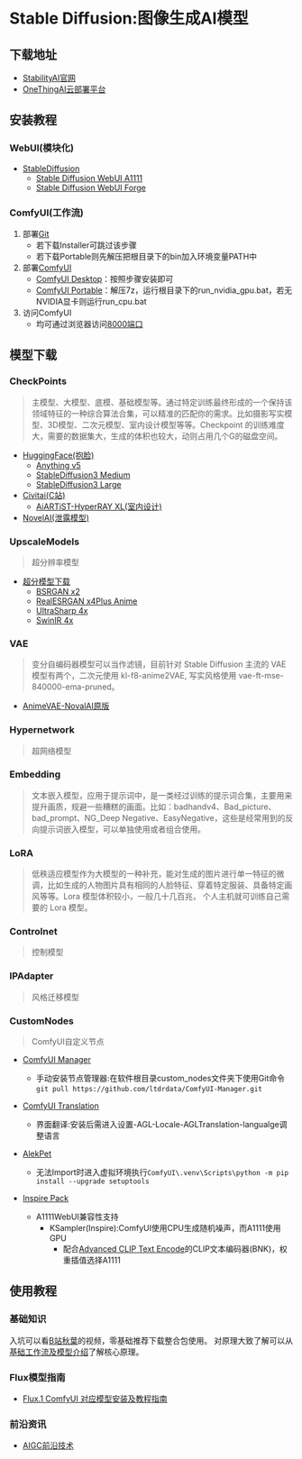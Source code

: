# Stable Diffusion:图像生成AI模型
## 下载地址
- [StabilityAI官网](https://stability.ai)
- [OneThingAI云部署平台](https://console.onethingai.com/)

## 安装教程
### WebUI(模块化)
- [StableDiffusion](https://github.com/Stability-AI/StableDiffusion)
  - [Stable Diffusion WebUI A1111](https://github.com/AUTOMATIC1111/stable-diffusion-webui)
  - [Stable Diffusion WebUI Forge](https://github.com/lllyasviel/stable-diffusion-webui-forge)

### ComfyUI(工作流)
1. 部署[Git](https://github.com/git-for-windows/git/releases)
    - 若下载Installer可跳过该步骤
    - 若下载Portable则先解压把根目录下的bin加入环境变量PATH中
2. 部署[ComfyUI](https://www.comfy.org)
    - [ComfyUI Desktop](https://dl.todesktop.com/241012ess7yxs0e/windows/nsis/x64)：按照步骤安装即可
    - [ComfyUI Portable](https://github.com/comfyanonymous/ComfyUI)：解压7z，运行根目录下的run_nvidia_gpu.bat，若无NVIDIA显卡则运行run_cpu.bat
3. 访问ComfyUI
    - 均可通过浏览器访问[8000端口](http://localhost:8000)

## 模型下载
### CheckPoints
> 主模型、大模型、底模、基础模型等。通过特定训练最终形成的一个保持该领域特征的一种综合算法合集，可以精准的匹配你的需求。比如摄影写实模型、3D模型、二次元模型、室内设计模型等等。Checkpoint 的训练难度大，需要的数据集大，生成的体积也较大，动则占用几个G的磁盘空间。
- [HuggingFace(抱脸)](https://huggingface.co)
    - [Anything v5](https://huggingface.co/swl-models/Anything-v5.0-PRT/resolve/8f4143c96d5a9a9869061b5c3ea71a1d962790be/Anything-v5.0-PRT-RE.safetensors)
    - [StableDiffusion3 Medium](https://huggingface.co/stabilityai/stable-diffusion-3-medium/tree/main)
    - [StableDiffusion3 Large](https://huggingface.co/stabilityai/stable-diffusion-3.5-large/tree/main)
- [Civitai(C站)](https://civitai.com/)
    - [AiARTiST-HyperRAY XL(室内设计)](https://civitai.com/models/430186/aiartist-hyperray-xl-xl-interior-design-system)
- [NovelAI(泄露模型)](magnet:?xt=urn:btih:5bde442da86265b670a3e5ea3163afad2c6f8ecc)

### UpscaleModels
> 超分辨率模型
- [超分模型下载](https://openmodeldb.info/)
    - [BSRGAN x2](https://github.com/cszn/KAIR/releases/download/v1.0/BSRGANx2.pth)
    - [RealESRGAN x4Plus Anime](https://github.com/xinntao/Real-ESRGAN/releases/download/v0.2.2.4/RealESRGAN_x4plus_anime_6B.pth)
    - [UltraSharp 4x](https://mega.nz/folder/qZRBmaIY#nIG8KyWFcGNTuMX_XNbJ_g)
    - [SwinIR 4x](https://github.com/Kim2091/Kim2091-Models/releases/download/4x-SwinIR-M_Pretrain/4x-SwinIR-M_Pretrain.pth)

### VAE
> 变分自编码器模型可以当作滤镜，目前针对 Stable Diffusion 主流的 VAE 模型有两个，二次元使用 kl-f8-anime2VAE, 写实风格使用 vae-ft-mse-840000-ema-pruned。
- [AnimeVAE-NovalAI原版](https://huggingface.co/swl-models/animvae/resolve/main/animevae.pt)

### Hypernetwork
> 超网络模型

### Embedding
> 文本嵌入模型，应用于提示词中，是一类经过训练的提示词合集，主要用来提升画质，规避一些糟糕的画面。比如：badhandv4、Bad_picture、bad_prompt、NG_Deep Negative、EasyNegative，这些是经常用到的反向提示词嵌入模型，可以单独使用或者组合使用。

### LoRA
> 低秩适应模型作为大模型的一种补充，能对生成的图片进行单一特征的微调，比如生成的人物图片具有相同的人脸特征、穿着特定服装、具备特定画风等等。Lora 模型体积较小，一般几十几百兆， 个人主机就可训练自己需要的 Lora 模型。

### Controlnet
> 控制模型

### IPAdapter
> 风格迁移模型

### CustomNodes
> ComfyUI自定义节点
- [ComfyUI Manager](https://github.com/ltdrdata/ComfyUI-Manager)
    - 手动安装节点管理器:在软件根目录custom_nodes文件夹下使用Git命令`git pull https://github.com/ltdrdata/ComfyUI-Manager.git`

- [ComfyUI Translation](https://github.com/AIGODLIKE/AIGODLIKE-ComfyUI-Translation.git)
    - 界面翻译:安装后需进入设置-AGL-Locale-AGLTranslation-langualge调整语言

- [AlekPet](https://github.com/AlekPet/ComfyUI_Custom_Nodes_AlekPet.git)
    - 无法Import时进入虚拟环境执行`ComfyUI\.venv\Scripts\python -m pip install --upgrade setuptools`

- [Inspire Pack](https://github.com/ltdrdata/ComfyUI-Inspire-Pack)
    - A1111WebUI兼容性支持
        - KSampler(Inspire):ComfyUI使用CPU生成随机噪声，而A1111使用GPU
            - 配合[Advanced CLIP Text Encode](https://github.com/BlenderNeko/ComfyUI_ADV_CLIP_emb)的CLIP文本编码器(BNK)，权重插值选择A1111

## 使用教程
### 基础知识
入坑可以看[B站秋葉](https://space.bilibili.com/12566101)的视频，零基础推荐下载整合包使用。
对原理大致了解可以从[基础工作流及模型介绍](https://www.cnblogs.com/joy99/p/18399471)了解核心原理。

### Flux模型指南
- [Flux.1 ComfyUI 对应模型安装及教程指南](https://comfyui-wiki.com/zh/tutorial/advanced/flux1-comfyui-guide-workflow-and-examples)

### 前沿资讯
- [AIGC前沿技术](https://github.com/602387193c/ComfyUI-wiki)